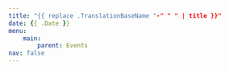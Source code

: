 ```yaml
---
title: "{{ replace .TranslationBaseName "-" " " | title }}"
date: {{ .Date }}
menu:
    main:
        parent: Events
nav: false
---
```


